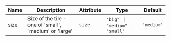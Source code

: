 <!--
SPDX-FileCopyrightText: 2022 Siemens AG

SPDX-License-Identifier: MIT
-->

| Name       | Description                   | Attribute        | Type                                      | Default             |
|------------|-------------------------------|------------------|-------------------------------------------|---------------------|
|size| Size of the tile - one of 'small', 'medium' or 'large' | `size` | `"big" ｜ "medium" ｜ "small"` | `'medium'` |
